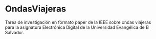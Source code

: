 # OndasViajeras
Tarea de investigación en formato paper de la IEEE sobre ondas viajeras para la asignatura Electrónica Digital de la Universidad Evangélica de El Salvador.
